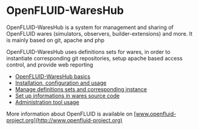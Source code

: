 OpenFLUID-WaresHub
==================

OpenFLUID-WaresHub is a system for management and sharing of OpenFLUID wares 
(simulators, observers, builder-extensions) and more.
It is mainly based on git, apache and php

OpenFLUID-WaresHub uses definitions sets for wares, in order to instantiate corresponding git repositories, setup apache based access control, and provide web reporting

* [OpenFLUID-WaresHub basics](doc/concepts.md)
* [Installation, configuration and usage](doc/usage.md)
* [Manage definitions sets and corresponding instance](doc/defsinstance.md)
* [Set up informations in wares source code](doc/waresrc.md)
* [Administration tool usage](doc/ofwareshub-admin.md)


More information about OpenFLUID is available on [www.openfluid-project.org](http://www.openfluid-project.org)
